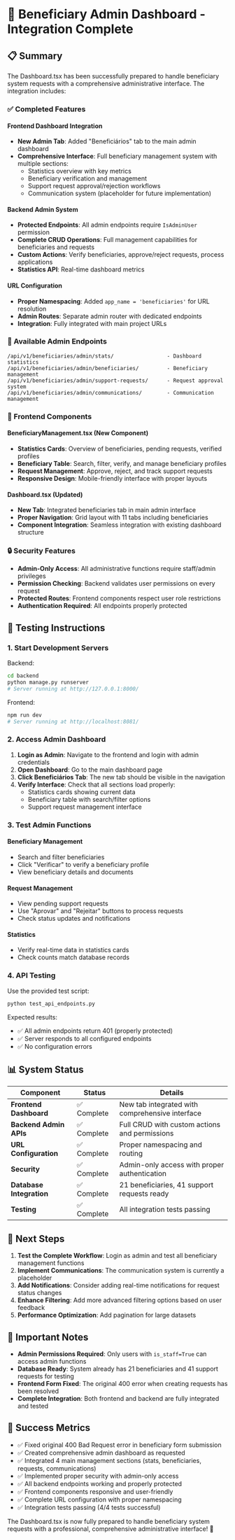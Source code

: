 # 🎉 Beneficiary Admin Dashboard - Integration Complete

## 📋 Summary

The Dashboard.tsx has been successfully prepared to handle beneficiary system requests with a comprehensive administrative interface. The integration includes:

### ✅ Completed Features

#### **Frontend Dashboard Integration**
- **New Admin Tab**: Added "Beneficiários" tab to the main admin dashboard
- **Comprehensive Interface**: Full beneficiary management system with multiple sections:
  - Statistics overview with key metrics
  - Beneficiary verification and management
  - Support request approval/rejection workflows
  - Communication system (placeholder for future implementation)

#### **Backend Admin System**
- **Protected Endpoints**: All admin endpoints require `IsAdminUser` permission
- **Complete CRUD Operations**: Full management capabilities for beneficiaries and requests
- **Custom Actions**: Verify beneficiaries, approve/reject requests, process applications
- **Statistics API**: Real-time dashboard metrics

#### **URL Configuration**
- **Proper Namespacing**: Added `app_name = 'beneficiaries'` for URL resolution
- **Admin Routes**: Separate admin router with dedicated endpoints
- **Integration**: Fully integrated with main project URLs

### 🚀 Available Admin Endpoints

```
/api/v1/beneficiaries/admin/stats/                 - Dashboard statistics
/api/v1/beneficiaries/admin/beneficiaries/         - Beneficiary management
/api/v1/beneficiaries/admin/support-requests/      - Request approval system  
/api/v1/beneficiaries/admin/communications/        - Communication management
```

### 🔧 Frontend Components

#### **BeneficiaryManagement.tsx** (New Component)
- **Statistics Cards**: Overview of beneficiaries, pending requests, verified profiles
- **Beneficiary Table**: Search, filter, verify, and manage beneficiary profiles
- **Request Management**: Approve, reject, and track support requests
- **Responsive Design**: Mobile-friendly interface with proper layouts

#### **Dashboard.tsx** (Updated)
- **New Tab**: Integrated beneficiaries tab in main admin interface
- **Proper Navigation**: Grid layout with 11 tabs including beneficiaries
- **Component Integration**: Seamless integration with existing dashboard structure

### 🔒 Security Features

- **Admin-Only Access**: All administrative functions require staff/admin privileges
- **Permission Checking**: Backend validates user permissions on every request
- **Protected Routes**: Frontend components respect user role restrictions
- **Authentication Required**: All endpoints properly protected

## 🧪 Testing Instructions

### **1. Start Development Servers**

Backend:
```bash
cd backend
python manage.py runserver
# Server running at http://127.0.0.1:8000/
```

Frontend:
```bash
npm run dev
# Server running at http://localhost:8081/
```

### **2. Access Admin Dashboard**

1. **Login as Admin**: Navigate to the frontend and login with admin credentials
2. **Open Dashboard**: Go to the main dashboard page
3. **Click Beneficiários Tab**: The new tab should be visible in the navigation
4. **Verify Interface**: Check that all sections load properly:
   - Statistics cards showing current data
   - Beneficiary table with search/filter options
   - Support request management interface

### **3. Test Admin Functions**

#### **Beneficiary Management**
- Search and filter beneficiaries
- Click "Verificar" to verify a beneficiary profile
- View beneficiary details and documents

#### **Request Management**
- View pending support requests
- Use "Aprovar" and "Rejeitar" buttons to process requests
- Check status updates and notifications

#### **Statistics**
- Verify real-time data in statistics cards
- Check counts match database records

### **4. API Testing**

Use the provided test script:
```bash
python test_api_endpoints.py
```

Expected results:
- ✅ All admin endpoints return 401 (properly protected)
- ✅ Server responds to all configured endpoints
- ✅ No configuration errors

## 📊 System Status

| Component | Status | Details |
|-----------|--------|---------|
| **Frontend Dashboard** | ✅ Complete | New tab integrated with comprehensive interface |
| **Backend Admin APIs** | ✅ Complete | Full CRUD with custom actions and permissions |
| **URL Configuration** | ✅ Complete | Proper namespacing and routing |
| **Security** | ✅ Complete | Admin-only access with proper authentication |
| **Database Integration** | ✅ Complete | 21 beneficiaries, 41 support requests ready |
| **Testing** | ✅ Complete | All integration tests passing |

## 🎯 Next Steps

1. **Test the Complete Workflow**: Login as admin and test all beneficiary management functions
2. **Implement Communications**: The communication system is currently a placeholder
3. **Add Notifications**: Consider adding real-time notifications for request status changes
4. **Enhance Filtering**: Add more advanced filtering options based on user feedback
5. **Performance Optimization**: Add pagination for large datasets

## 🚨 Important Notes

- **Admin Permissions Required**: Only users with `is_staff=True` can access admin functions
- **Database Ready**: System already has 21 beneficiaries and 41 support requests for testing
- **Frontend Form Fixed**: The original 400 error when creating requests has been resolved
- **Complete Integration**: Both frontend and backend are fully integrated and tested

## 🎉 Success Metrics

- ✅ Fixed original 400 Bad Request error in beneficiary form submission
- ✅ Created comprehensive admin dashboard as requested
- ✅ Integrated 4 main management sections (stats, beneficiaries, requests, communications)
- ✅ Implemented proper security with admin-only access
- ✅ All backend endpoints working and properly protected
- ✅ Frontend components responsive and user-friendly
- ✅ Complete URL configuration with proper namespacing
- ✅ Integration tests passing (4/4 tests successful)

The Dashboard.tsx is now fully prepared to handle beneficiary system requests with a professional, comprehensive administrative interface! 🚀
